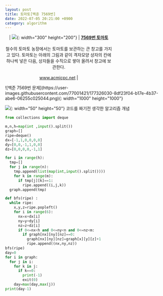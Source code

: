 ```yaml
---
layout: post
title: 토마토[백준 7569번]
date: 2022-07-05 20:21:00 +0900
category: algorithm
---
```

<style>
    .heatMap {
        width: 70%;
        text-align: center;
    }
    .heatMap th {
        background: grey;
        word-wrap: break-word;
        text-align: center;
    }

</style>

<div class="heatMap">

| ![](http://onlinejudgeimages.s3-ap-northeast-1.amazonaws.com/images/big-square.png){: width="300" height="200"} | [**7569번 토마토**](https://www.acmicpc.net/problem/2667) <br/><br/> 철수의 토마토 농장에서는 토마토를 보관하는 큰 창고를 가지고 있다. 토마토는 아래의 그림과 같이 격자모양 상자의 칸에 하나씩 넣은 다음, 상자들을 수직으로 쌓아 올려서 창고에 보관한다.<br/><br/>www.acmicpc.net |
</div>
![백준 7569번 문제](https://user-images.githubusercontent.com/77001421/177326030-8df23f04-b17e-4b37-abe6-06255c025044.png){: width="1000" height="1000"}

![](https://cdn-icons-png.flaticon.com/128/4342/4342304.png){: width="50" height="50"} 코드를 짜기전 생각한 알고리즘 개념 

```python
from collections import deque

m,n,h=map(int ,input().split())
graph=[]
ripe=deque()
dx=[-1,1,0,0,0,0]
dy=[0,0,-1,1,0,0]
dz=[0,0,0,0,-1,1]

for i in range(h):
  tmp=[]
  for j in range(n):
    tmp.append(list(map(int,input().split())))
    for k in range(m):
      if tmp[j][k]==1:
        ripe.append((i,j,k))
  graph.append(tmp)

def bfs(ripe) :
  while ripe:
    x,y,z=ripe.popleft()
    for i in range(6):
      nx=x+dx[i]
      ny=y+dy[i]
      nz=z+dz[i]
      if 0<=nx<h and 0<=ny<n and 0<=nz<m:
        if graph[nx][ny][nz]==0:
          graph[nx][ny][nz]=graph[x][y][z]+1
          ripe.append((nx,ny,nz))
bfs(ripe) 
day=0
for i in graph:
  for j in i:
    for k in j:
      if k==0:
        print(-1)
        exit(0)
    day=max(day,max(j))
print(day-1)
```